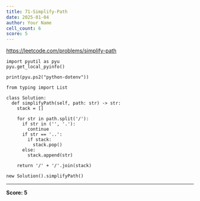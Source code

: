 ```yaml
---
title: 71-Simplify-Path
date: 2025-01-04
author: Your Name
cell_count: 6
score: 5
---
```


https://leetcode.com/problems/simplify-path


```
import pyutil as pyu
pyu.get_local_pyinfo()
```


```
print(pyu.ps2("python-dotenv"))
```


```
from typing import List
```


```
class Solution:
  def simplifyPath(self, path: str) -> str:
    stack = []

    for str in path.split('/'):
      if str in ('', '.'):
        continue
      if str == '..':
        if stack:
          stack.pop()
      else:
        stack.append(str)

    return '/' + '/'.join(stack)
```


```
new Solution().simplifyPath()
```


---
**Score: 5**